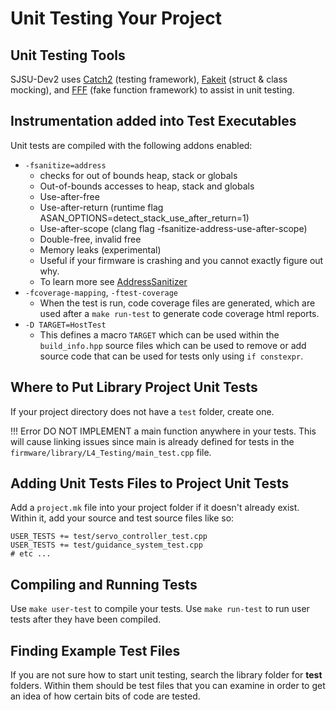 # Unit Testing Your Project

## Unit Testing Tools

SJSU-Dev2 uses [Catch2](https://github.com/catchorg/Catch2) (testing
framework), [Fakeit](https://github.com/eranpeer/FakeIt) (struct & class
mocking), and [FFF](https://github.com/meekrosoft/fff) (fake function
framework) to assist in unit testing.

## Instrumentation added into Test Executables

Unit tests are compiled with the following addons enabled:

- `-fsanitize=address`
    - checks for out of bounds heap, stack or globals
    - Out-of-bounds accesses to heap, stack and globals
    - Use-after-free
    - Use-after-return (runtime flag
      ASAN_OPTIONS=detect_stack_use_after_return=1)
    - Use-after-scope (clang flag
      -fsanitize-address-use-after-scope)
    - Double-free, invalid free
    - Memory leaks (experimental)
    - Useful if your firmware is crashing and you cannot exactly
      figure out why.
    - To learn more see
      [AddressSanitizer](https://clang.llvm.org/docs/AddressSanitizer.html)
- `-fcoverage-mapping`, `-ftest-coverage`
    - When the test is run, code coverage files are generated,
      which are used after a `make run-test` to generate code
      coverage html reports.
- `-D TARGET=HostTest`
    - This defines a macro `TARGET` which can be used within the
      `build_info.hpp` source files which can be used to remove or add source
      code that can be used for tests only using `if constexpr`.

## Where to Put Library Project Unit Tests

If your project directory does not have a `test` folder, create one.

!!! Error
    DO NOT IMPLEMENT a main function anywhere in your tests. This will cause
    linking issues since main is already defined for tests in the
    `firmware/library/L4_Testing/main_test.cpp` file.

## Adding Unit Tests Files to Project Unit Tests

Add a `project.mk` file into your project folder if it doesn't already
exist. Within it, add your source and test source files like so:

``` make
USER_TESTS += test/servo_controller_test.cpp
USER_TESTS += test/guidance_system_test.cpp
# etc ...
```

## Compiling and Running Tests

Use `make user-test` to compile your tests. Use `make run-test` to run
user tests after they have been compiled.

## Finding Example Test Files

If you are not sure how to start unit testing, search the library folder
for **test** folders. Within them should be test files that you can
examine in order to get an idea of how certain bits of code are tested.

